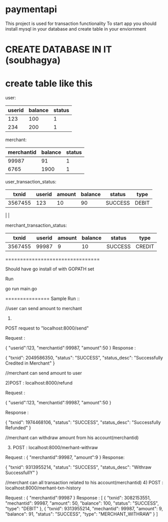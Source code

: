 # paymentapi
This project is used for transaction functionality 
To start app you should install mysql in your database and create table in your enviornment

CREATE DATABASE IN IT (soubhagya)
=================================

create table like this
======================

user:

| userid | balance | status |
| ------ | ------- | ------ |
| 123    | 100     | 1      |
| 234    | 200     | 1      |

merchant:

| merchantid | balance | status |
| ---------- | ------- | ------ |
| 99987      | 91      | 1      |
| 6765       | 1900    | 1      |


user_transaction_status:

| txnid | userid | amount | balance | status | type |
|-------|--------|--------|---------|--------|-------|
|3567455 | 123   | 10     | 90      | SUCCESS  | DEBIT
|
|

merchant_transaction_status:

| txnid | userid | amount | balance | status | type |
|-------|--------|--------|---------|--------|-------|
|3567455 | 99987  | 9     |  10     | SUCCESS| CREDIT
================================


Should have go install of with GOPATH set

Run

go run main.go


===============
Sample Run ::



//user can send amount to merchant

1) 

POST request to "localhost:8000/send"

Request :

{
    "userid":123,
    "merchantid":99987,
    "amount":50
}
Response :

{
    "txnid": 2049586350,
    "status": "SUCCESS",
    "status_desc": "Successfully Credited in Merchant"
}

//merchant can send amount to user

2)POST :  localhost:8000/refund

Request :

{
    "userid":123,
    "merchantid":99987,
    "amount":50
}

Response :

{
    "txnid": 1974468106,
    "status": "SUCCESS",
    "status_desc": "Successfully Refunded"
}

//merchant can withdraw amount from his account(merchantid)

3) POST : localhost:8000/merhant-withraw

Request :
{
    "merchantid":99987,
    "amount":9
}
Response:

{
    "txnid": 9313955214,
    "status": "SUCCESS",
    "status_desc": "Withraw SuccessfullY"
}


//merchant can all transaction related to his account(merchantid)
4) POST : localhost:8000/merhant-txn-history

Request :
{
    "merchantid":99987
}
Response :
[
    {
        "txnid": 3082153551,
        "mechantid": 99987,
        "amount": 50,
        "balance": 100,
        "status": "SUCCESS",
        "type": "DEBIT"
    },
    {
        "txnid": 9313955214,
        "mechantid": 99987,
        "amount": 9,
        "balance": 91,
        "status": "SUCCESS",
        "type": "MERCHANT_WITHRAW"
    }
]




